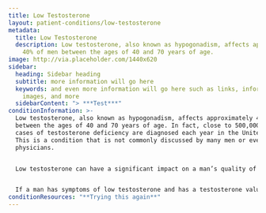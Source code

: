 ```yaml
---
title: Low Testosterone
layout: patient-conditions/low-testosterone
metadata:
  title: Low Testosterone
  description: Low testosterone, also known as hypogonadism, affects approximately
    40% of men between the ages of 40 and 70 years of age.
image: http://via.placeholder.com/1440x620
sidebar:
  heading: Sidebar heading
  subtitle: more information will go here
  keywords: and even more information will go here such as links, information,
    images, and more
  sidebarContent: "> ***Test***"
conditionInformation: >-
  Low testosterone, also known as hypogonadism, affects approximately 40% of men
  between the ages of 40 and 70 years of age. In fact, close to 500,000 new
  cases of testosterone deficiency are diagnosed each year in the United States.
  This is a condition that is not commonly discussed by many men or even by
  physicians.


  Low testosterone can have a significant impact on a man’s quality of life. For example, testosterone deficiency has been associated with decreased sex drive (libido), depression, decreased muscle mass, fatigue, increased fat deposition, decreased concentrating ability and erectile dysfunction. Replacing a man’s testosterone can help improve some and sometimes many of these symptoms.


  If a man has symptoms of low testosterone and has a testosterone value less than 300ng/dl, he should consider starting testosterone replacement therapy. The most common way to replace testosterone is with the daily application of testosterone gel, which is applied to the shoulders, upper arms, and abdomen. Other types of testosterone replacement include testosterone injections, oral pills, patches or testosterone pellets placed under the skin. It is important that a man on testosterone replacement therapy has his blood levels monitored regularly and undergoes some annual evaluation by his primary care physician or urologist.
conditionResources: "**Trying this again**"
---
```

